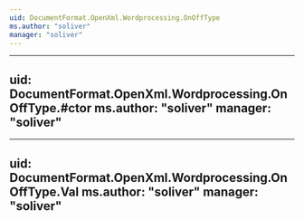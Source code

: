 ```yaml
---
uid: DocumentFormat.OpenXml.Wordprocessing.OnOffType
ms.author: "soliver"
manager: "soliver"
---
```


---
uid: DocumentFormat.OpenXml.Wordprocessing.OnOffType.#ctor
ms.author: "soliver"
manager: "soliver"
---

---
uid: DocumentFormat.OpenXml.Wordprocessing.OnOffType.Val
ms.author: "soliver"
manager: "soliver"
---
